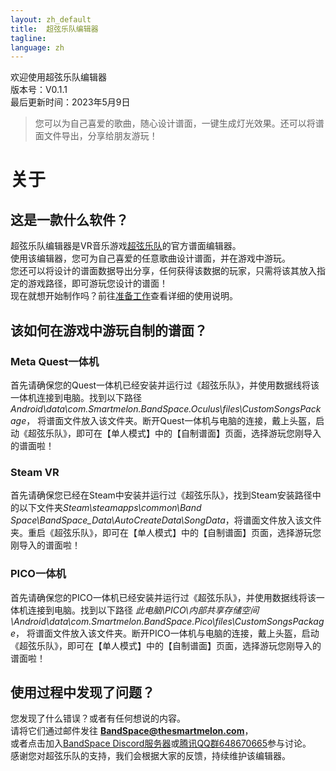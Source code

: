 ```yaml
---
layout: zh_default
title:  超弦乐队编辑器
tagline: 
language: zh
---
```


欢迎使用超弦乐队编辑器  
版本号：V0.1.1  
最后更新时间：2023年5月9日
> 您可以为自己喜爱的歌曲，随心设计谱面，一键生成灯光效果。还可以将谱面文件导出，分享给朋友游玩！

# 关于

## **这是一款什么软件？**
超弦乐队编辑器是VR音乐游戏[超弦乐队](https://store.steampowered.com/app/2182070)的官方谱面编辑器。  
使用该编辑器，您可为自己喜爱的任意歌曲设计谱面，并在游戏中游玩。  
您还可以将设计的谱面数据导出分享，任何获得该数据的玩家，只需将该其放入指定的游戏路径，即可游玩您设计的谱面！  
现在就想开始制作吗？前往[准备工作](getting-started)查看详细的使用说明。  

## **该如何在游戏中游玩自制的谱面？**
### Meta Quest一体机
首先请确保您的Quest一体机已经安装并运行过《超弦乐队》，并使用数据线将该一体机连接到电脑。找到以下路径
*Android\data\com.Smartmelon.BandSpace.Oculus\files\CustomSongsPackage*，
将谱面文件放入该文件夹。断开Quest一体机与电脑的连接，戴上头盔，启动《超弦乐队》，即可在【单人模式】中的【自制谱面】页面，选择游玩您刚导入的谱面啦！  
### Steam VR
首先请确保您已经在Steam中安装并运行过《超弦乐队》，找到Steam安装路径中的以下文件夹*Steam\steamapps\common\Band Space\BandSpace_Data\AutoCreateData\SongData*，将谱面文件放入该文件夹。重启《超弦乐队》，即可在【单人模式】中的【自制谱面】页面，选择游玩您刚导入的谱面啦！
### PICO一体机
首先请确保您的PICO一体机已经安装并运行过《超弦乐队》，并使用数据线将该一体机连接到电脑。找到以下路径
*此电脑\PICO\内部共享存储空间\Android\data\com.Smartmelon.BandSpace.Pico\files\CustomSongsPackage*，
将谱面文件放入该文件夹。断开PICO一体机与电脑的连接，戴上头盔，启动《超弦乐队》，即可在【单人模式】中的【自制谱面】页面，选择游玩您刚导入的谱面啦！  

## **使用过程中发现了问题？**
您发现了什么错误？或者有任何想说的内容。  
请将它们通过邮件发往 **BandSpace@thesmartmelon.com**，  
或者点击加入[BandSpace Discord服务器](https://discord.com/invite/hZA9xsfYnn)或[腾讯QQ群648670665](https://jq.qq.com/?_wv=1027&k=VfRPDaKg)参与讨论。  
感谢您对超弦乐队的支持，我们会根据大家的反馈，持续维护该编辑器。